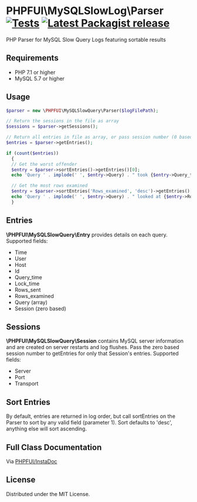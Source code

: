# PHPFUI\MySQLSlowLog\Parser [![Tests](https://github.com/phpfui/MySQLSlowQueryParser/workflows/build/badge.svg)](https://github.com/phpfui/MySQLSlowQueryParser/actions?query=workflow%3Abuild) [![Latest Packagist release](https://img.shields.io/packagist/v/phpfui/mysql-slow-log-parser.svg)](https://packagist.org/packages/phpfui/mysql-slow-log-parser)

PHP Parser for MySQL Slow Query Logs featuring sortable results

## Requirements
 * PHP 7.1 or higher
 * MySQL 5.7 or higher

## Usage
~~~php
$parser = new \PHPFUI\MySQLSlowQuery\Parser($logFilePath);

// Return the sessions in the file as array
$sessions = $parser->getSessions();

// Return all entries in file as array, or pass session number (0 based)
$entries = $parser->getEntries();

if (count($entries))
  {
  // Get the worst offender
  $entry = $parser->sortEntries()->getEntries()[0];
  echo 'Query ' . implode(' ', $entry->Query) . " took {$entry->Query_time} seconds at {$entry->Time}\n";

  // Get the most rows examined
  $entry = $parser->sortEntries('Rows_examined', 'desc')->getEntries()[0];
  echo 'Query ' . implode(' ', $entry->Query) . " looked at {$entry->Rows_examined} rows\n";
  }
~~~

## Entries
**\PHPFUI\MySQLSlowQuery\Entry** provides details on each query.
Supported fields:
 * Time
 * User
 * Host
 * Id
 * Query_time
 * Lock_time
 * Rows_sent
 * Rows_examined
 * Query (array)
 * Session (zero based)

## Sessions
**\PHPFUI\MySQLSlowQuery\Session** contains MySQL server information and are created on server restarts and log flushes. Pass the zero based session number to getEntries for only that Session's entries.
Supported fields:
 * Server
 * Port
 * Transport

## Sort Entries
By default, entries are returned in log order, but call sortEntries on the Parser to sort by any valid field (parameter 1). Sort defaults to 'desc', anything else will sort ascending.

## Full Class Documentation
Via [PHPFUI/InstaDoc](http://phpfui.com/?n=PHPFUI%5CMySQLSlowQuery)

## License
Distributed under the MIT License.
